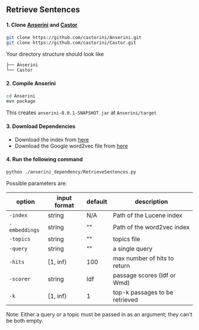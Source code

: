 ## Retrieve Sentences

#### 1. Clone [Anserini](https://github.com/castorini/Anserini.git) and [Castor](https://github.com/castorini/Castor.git)
```bash
git clone https://github.com/castorini/Anserini.git
git clone https://github.com/castorini/Castor.git
```

Your directory structure should look like
```
├── Anserini
└── Castor
```

#### 2. Compile Anserini

```bash
cd Anserini
mvn package
``` 

This creates `anserini-0.0.1-SNAPSHOT.jar` at `Anserini/target`

#### 3. Download Dependencies
- Download the index from [here](https://drive.google.com/open?id=0B2u_nClt6NbzcllGZTVtX2Q4bkk)
- Download the Google word2vec file from [here](https://drive.google.com/drive/folders/0B2u_nClt6NbzNWJkWExmaklYNTA?usp=sharing)

#### 4. Run the following command

```bash
python ./anserini_dependency/RetrieveSentences.py
```

Possible parameters are: 

| option         | input format | default | description |
|----------------|--------------|---------|-------------|
| `-index`   | string      | N/A     | Path of the Lucene index            |
| `-embeddings`   | string       | ""     | Path of the word2vec index            |
| `-topics`   | string       | ""     | topics file            |
| `-query`   | string       | ""     | a single query            |
| `-hits`   | [1, inf)       | 100     | max number of hits to return            |
| `-scorer`   | string       | Idf     | passage scores (Idf or Wmd)            |
| `-k`   | [1, inf)       | 1     | top-k passages to be retrieved            |
  
Note: Either a query or a topic must be passed in as an argument; they can't be both empty.
